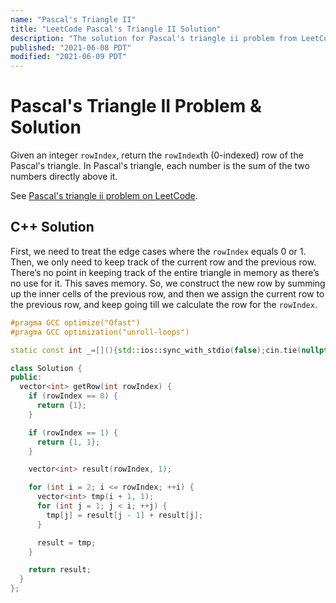 ```yaml
---
name: "Pascal's Triangle II"
title: "LeetCode Pascal's Triangle II Solution"
description: "The solution for Pascal's triangle ii problem from LeetCode is to initialize the vector of vector of integers for the edge cases of rows equals 1 or 2, and then keep adding up the inner cells to construct the next row. And then swap the current row with the previous row."
published: "2021-06-08 PDT"
modified: "2021-06-09 PDT"
---
```


# Pascal's Triangle II Problem & Solution

Given an integer `rowIndex`, return the `rowIndex`th (0-indexed) row of the Pascal's triangle.
In Pascal's triangle, each number is the sum of the two numbers directly above it.

See [Pascal's triangle ii problem on LeetCode](https://leetcode.com/problems/pascals-triangle-ii).

## C++ Solution

First, we need to treat the edge cases where the `rowIndex` equals 0 or 1. Then, we only need to keep track of the current row and the previous row. There’s no point in keeping track of the entire triangle in memory as there’s no use for it. This saves memory. So, we construct the new row by summing up the inner cells of the previous row, and then we assign the current row to the previous row, and keep going till we calculate the row for the `rowIndex`.

```cpp
#pragma GCC optimize("Ofast")
#pragma GCC optimization("unroll-loops")

static const int _=[](){std::ios::sync_with_stdio(false);cin.tie(nullptr);cout.tie(nullptr);return 0;}();

class Solution {
public:
  vector<int> getRow(int rowIndex) {
    if (rowIndex == 0) {
      return {1};
    }

    if (rowIndex == 1) {
      return {1, 1};
    }

    vector<int> result(rowIndex, 1);

    for (int i = 2; i <= rowIndex; ++i) {
      vector<int> tmp(i + 1, 1);
      for (int j = 1; j < i; ++j) {
        tmp[j] = result[j - 1] + result[j];
      }

      result = tmp;
    }

    return result;
  }
};
```
